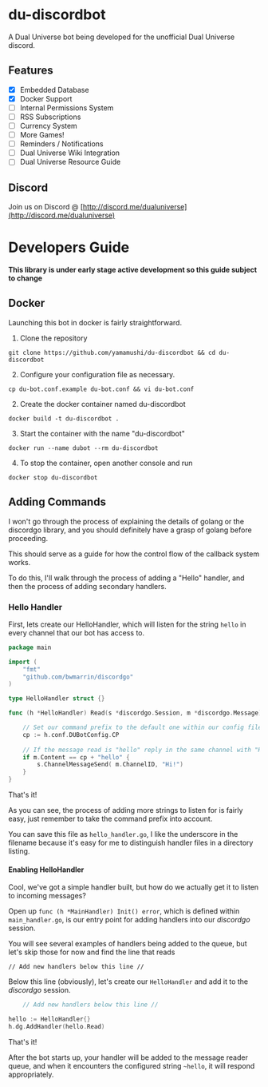 # du-discordbot

A Dual Universe bot being developed for the unofficial Dual Universe discord.

## Features

- [X] Embedded Database
- [X] Docker Support
- [ ] Internal Permissions System
- [ ] RSS Subscriptions
- [ ] Currency System
- [ ] More Games!
- [ ] Reminders / Notifications
- [ ] Dual Universe Wiki Integration
- [ ] Dual Universe Resource Guide

## Discord

Join us on Discord @ [http://discord.me/dualuniverse](http://discord.me/dualuniverse)




# Developers Guide
**This library is under early stage active development so this guide subject to change**

## Docker

Launching this bot in docker is fairly straightforward.

1) Clone the repository

```git clone https://github.com/yamamushi/du-discordbot && cd du-discordbot```

2) Configure your configuration file as necessary.

```cp du-bot.conf.example du-bot.conf && vi du-bot.conf```

2) Create the docker container named du-discordbot

```docker build -t du-discordbot .```

3) Start the container with the name "du-discordbot"

```docker run --name dubot --rm du-discordbot```

4) To stop the container, open another console and run

```docker stop du-discordbot```


## Adding Commands

I won't go through the process of explaining the details of golang or the discordgo library, and you should definitely have a grasp of golang before proceeding. 

This should serve as a guide for how the control flow of the callback system works.

To do this, I'll walk through the process of adding a "Hello" handler, and then the process of adding secondary handlers.


### Hello Handler

First, lets create our HelloHandler, which will listen for the string `hello` in every channel that our bot has access to. 

```go
package main

import (
	"fmt"
	"github.com/bwmarrin/discordgo"
)

type HelloHandler struct {}

func (h *HelloHandler) Read(s *discordgo.Session, m *discordgo.Message) {

    // Set our command prefix to the default one within our config file
	cp := h.conf.DUBotConfig.CP
	
	// If the message read is "hello" reply in the same channel with "Hi!"
	if m.Content == cp + "hello" {
		s.ChannelMessageSend( m.ChannelID, "Hi!")
	}	
}
```

That's it! 

As you can see, the process of adding more strings to listen for is fairly easy, just remember to take the command prefix into account.

You can save this file as `hello_handler.go`, I like the underscore in the filename because it's easy for me to distinguish handler files in a directory listing.

#### Enabling HelloHandler

Cool, we've got a simple handler built, but how do we actually get it to listen to incoming messages?


Open up `func (h *MainHandler) Init() error`, which is defined within ``main_handler.go``, is our entry point for adding handlers into our _discordgo_ session.

You will see several examples of handlers being added to the queue, but let's skip those for now and find the line that reads

``// Add new handlers below this line //``

Below this line (obviously), let's create our `HelloHandler` and add it to the _discordgo_ session. 

```go
	// Add new handlers below this line //

hello := HelloHandler{}
h.dg.AddHandler(hello.Read)

```

That's it!

After the bot starts up, your handler will be added to the message reader queue, and when it encounters the configured string `~hello`, it will respond appropriately.







